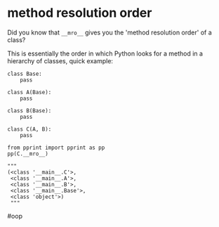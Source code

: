 # method resolution order

Did you know that `__mro__` gives you the 'method resolution order' of a class?

This is essentially the order in which Python looks for a method in a hierarchy of classes, quick example:
```
class Base:
    pass

class A(Base):
    pass

class B(Base):
    pass

class C(A, B):
    pass

from pprint import pprint as pp
pp(C.__mro__)

"""
(<class '__main__.C'>,
 <class '__main__.A'>,
 <class '__main__.B'>,
 <class '__main__.Base'>,
 <class 'object'>)
 """
```

#oop
